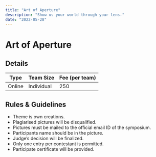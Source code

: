 ```yaml
---
title: "Art of Aperture"
description: "Show us your world through your lens."
date: "2022-05-28"
---
```


# Art of Aperture

## Details

| Type   | Team Size  | Fee (per team) |
| ------ | ---------- | -------------- |
| Online | Individual | 250            |

## Rules & Guidelines

-   Theme is own creations.
-   Plagiarised pictures will be disqualified.
-   Pictures must be mailed to the official email ID of the symposium.
-   Participants name should be in the picture.
-   Judge’s decision will be finalized.
-   Only one entry per contestant is permitted.
-   Participate certificate will be provided.
